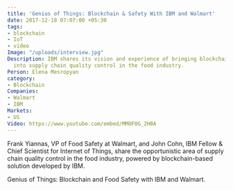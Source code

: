 ```yaml
---
title: 'Genius of Things: Blockchain & Safety With IBM and Walmart'
date: 2017-12-18 07:07:00 +05:30
tags:
- blockchain
- IoT
- video
Image: "/uploads/interview.jpg"
Description: IBM shares its vision and experience of bringing blockchain technology
  into supply chain quality control in the food industry.
Person: Elena Mesropyan
category:
- Blockchain
Companies:
- Walmart
- IBM
Markets:
- US
Video: https://www.youtube.com/embed/MMOF0G_2H0A
---
```


Frank Yiannas, VP of Food Safety at Walmart, and John Cohn, IBM Fellow & Chief Scientist for Internet of Things, share the opportunistic area of supply chain quality control in the food industry, powered by blockchain-based solution developed by IBM.

Genius of Things: Blockchain and Food Safety with IBM and Walmart.